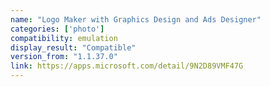 ```yaml
---
name: "Logo Maker with Graphics Design and Ads Designer"
categories: ['photo']
compatibility: emulation
display_result: "Compatible"
version_from: "1.1.37.0"
link: https://apps.microsoft.com/detail/9N2D89VMF47G
---
```

